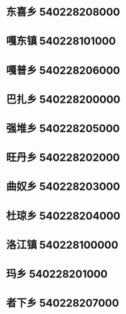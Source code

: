 # 东喜乡 540228208000
# 嘎东镇 540228101000
# 嘎普乡 540228206000
# 巴扎乡 540228200000
# 强堆乡 540228205000
# 旺丹乡 540228202000
# 曲奴乡 540228203000
# 杜琼乡 540228204000
# 洛江镇 540228100000
# 玛乡 540228201000
# 者下乡 540228207000
